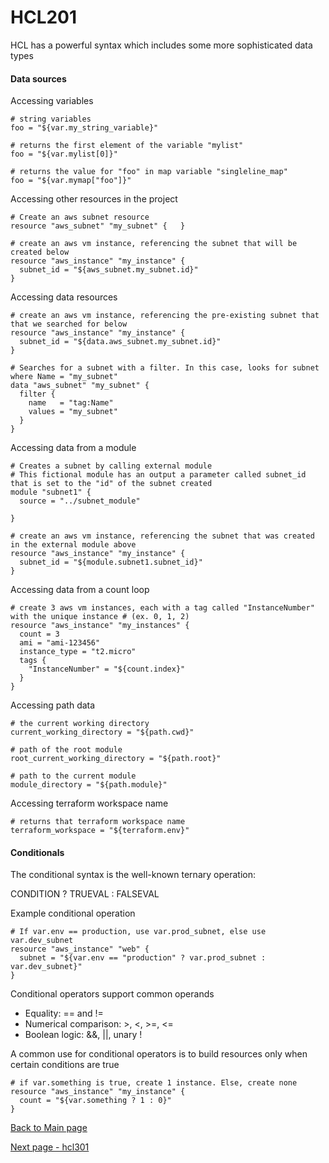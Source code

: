 # HCL201

HCL has a powerful syntax which includes some more sophisticated data types

#### Data sources

Accessing variables
```hcl-terraform
# string variables
foo = "${var.my_string_variable}"

# returns the first element of the variable "mylist"
foo = "${var.mylist[0]}"

# returns the value for "foo" in map variable "singleline_map"
foo = "${var.mymap["foo"]}"
```

Accessing other resources in the project
```hcl-terraform
# Create an aws subnet resource
resource "aws_subnet" "my_subnet" {   }

# create an aws vm instance, referencing the subnet that will be created below
resource "aws_instance" "my_instance" {
  subnet_id = "${aws_subnet.my_subnet.id}"
}
```

Accessing data resources
```hcl-terraform
# create an aws vm instance, referencing the pre-existing subnet that that we searched for below
resource "aws_instance" "my_instance" {
  subnet_id = "${data.aws_subnet.my_subnet.id}"
}

# Searches for a subnet with a filter. In this case, looks for subnet where Name = "my_subnet"
data "aws_subnet" "my_subnet" {
  filter {
    name   = "tag:Name"
    values = "my_subnet" 
  }
}
```

Accessing data from a module
```hcl-terraform
# Creates a subnet by calling external module
# This fictional module has an output a parameter called subnet_id that is set to the "id" of the subnet created
module "subnet1" {
  source = "../subnet_module"
  
}

# create an aws vm instance, referencing the subnet that was created in the external module above
resource "aws_instance" "my_instance" {
  subnet_id = "${module.subnet1.subnet_id}"
}
```

Accessing data from a count loop
```hcl-terraform
# create 3 aws vm instances, each with a tag called "InstanceNumber" with the unique instance # (ex. 0, 1, 2)
resource "aws_instance" "my_instances" {
  count = 3
  ami = "ami-123456"
  instance_type = "t2.micro"
  tags {
    "InstanceNumber" = "${count.index}"
  }
}

```

Accessing path data
```hcl-terraform
# the current working directory
current_working_directory = "${path.cwd}"

# path of the root module
root_current_working_directory = "${path.root}"

# path to the current module
module_directory = "${path.module}"
```

Accessing terraform workspace name
```hcl-terraform
# returns that terraform workspace name
terraform_workspace = "${terraform.env}"
```

#### Conditionals

The conditional syntax is the well-known ternary operation:

CONDITION ? TRUEVAL : FALSEVAL

Example conditional operation
```hcl-terraform
# If var.env == production, use var.prod_subnet, else use var.dev_subnet
resource "aws_instance" "web" {
  subnet = "${var.env == "production" ? var.prod_subnet : var.dev_subnet}"
}
```

Conditional operators support common operands
* Equality: == and !=
* Numerical comparison: >, <, >=, <=
* Boolean logic: &&, ||, unary !

A common use for conditional operators is to build resources only when certain conditions are true

```hcl-terraform
# if var.something is true, create 1 instance. Else, create none
resource "aws_instance" "my_instance" {
  count = "${var.something ? 1 : 0}"
}
```
[Back to Main page](../README.md)

[Next page - hcl301](hcl301.md)
